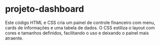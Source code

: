 # projeto-dashboard
Este código HTML e CSS cria um painel de controle financeiro com menu, cards de informações e uma tabela de dados. O CSS estiliza o layout com cores e tamanhos definidos, facilitando o uso e deixando o painel mais atraente.
